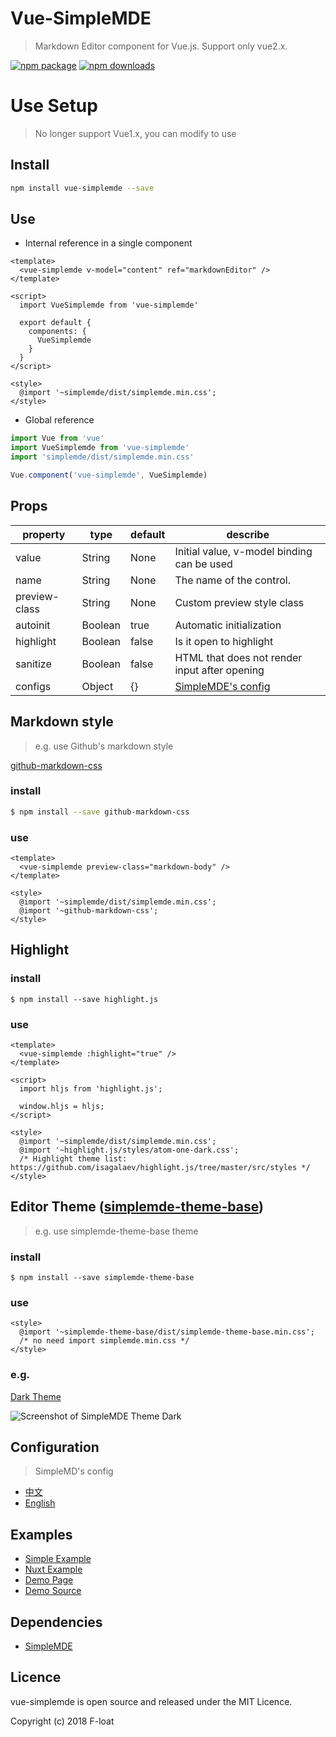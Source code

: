 # Vue-SimpleMDE
> Markdown Editor component for Vue.js. Support only vue2.x.

[![npm package](https://img.shields.io/npm/v/vue-simplemde.svg)](https://npmjs.org/package/vue-simplemde)
[![npm downloads](http://img.shields.io/npm/dm/vue-simplemde.svg)](https://npmjs.org/package/vue-simplemde)

# Use Setup

> No longer support Vue1.x, you can modify to use

## Install

``` bash
npm install vue-simplemde --save
```

## Use

* Internal reference in a single component

``` vue
<template>
  <vue-simplemde v-model="content" ref="markdownEditor" />
</template>

<script>
  import VueSimplemde from 'vue-simplemde'

  export default {
    components: {
      VueSimplemde
    }
  }
</script>

<style>
  @import '~simplemde/dist/simplemde.min.css';
</style>
```

* Global reference

``` javascript
import Vue from 'vue'
import VueSimplemde from 'vue-simplemde'
import 'simplemde/dist/simplemde.min.css'

Vue.component('vue-simplemde', VueSimplemde)
```

## Props
| property | type | default | describe |
| ----| ----- | ----- | ---- |
| value | String | None | Initial value, v-model binding can be used |
| name | String | None | The name of the control. |
| preview-class | String | None | Custom preview style class |
| autoinit | Boolean | true | Automatic initialization |
| highlight | Boolean | false | Is it open to highlight |
| sanitize | Boolean | false | HTML that does not render input after opening |
| configs | Object | {} | [SimpleMDE's config](#configuration) |

## Markdown style
> e.g. use Github's markdown style

[github-markdown-css](https://github.com/sindresorhus/github-markdown-css)

### install
``` bash
$ npm install --save github-markdown-css
```

### use
``` vue
<template>
  <vue-simplemde preview-class="markdown-body" />
</template>

<style>
  @import '~simplemde/dist/simplemde.min.css';
  @import '~github-markdown-css';
</style>
```

## Highlight

### install
```
$ npm install --save highlight.js
```

### use
``` vue
<template>
  <vue-simplemde :highlight="true" />
</template>

<script>
  import hljs from 'highlight.js';

  window.hljs = hljs;
</script>

<style>
  @import '~simplemde/dist/simplemde.min.css';
  @import '~highlight.js/styles/atom-one-dark.css';
  /* Highlight theme list: https://github.com/isagalaev/highlight.js/tree/master/src/styles */
</style>
```

## Editor Theme ([simplemde-theme-base](https://github.com/xcatliu/simplemde-theme-base/wiki/List-of-themes))
> e.g. use simplemde-theme-base theme

### install
```
$ npm install --save simplemde-theme-base
```

### use
``` vue
<style>
  @import '~simplemde-theme-base/dist/simplemde-theme-base.min.css';
  /* no need import simplemde.min.css */
</style>
```

### e.g.

[Dark Theme](https://github.com/xcatliu/simplemde-theme-dark)

![Screenshot of SimpleMDE Theme Dark](https://github.com/xcatliu/simplemde-theme-dark/raw/master/docs/screenshot.png)

## Configuration
> SimpleMD's config

* [中文](doc/configuration_zh.md)
* [English](doc/configuration_en.md)

## Examples

* [Simple Example](./examples/index.vue)
* [Nuxt Example](./examples/nuxt)
* [Demo Page](https://f-loat.github.io/vue-simplemde/)
* [Demo Source](https://github.com/F-loat/vue-simplemde/tree/gh-pages)

## Dependencies

* [SimpleMDE](https://github.com/sparksuite/simplemde-markdown-editor)

## Licence

vue-simplemde is open source and released under the MIT Licence.

Copyright (c) 2018 F-loat
